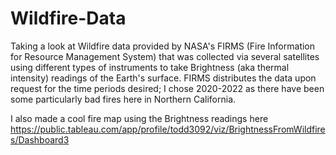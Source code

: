 # Wildfire-Data

Taking a look at Wildfire data provided by NASA's FIRMS (Fire Information for Resource Management System) that was collected via several satellites using different
types of instruments to take Brightness (aka thermal intensity) readings of the Earth's surface. FIRMS distributes the data upon request for the time periods desired; I
chose 2020-2022 as there have been some particularly bad fires here in Northern California.

I also made a cool fire map using the Brightness readings here https://public.tableau.com/app/profile/todd3092/viz/BrightnessFromWildfires/Dashboard3
